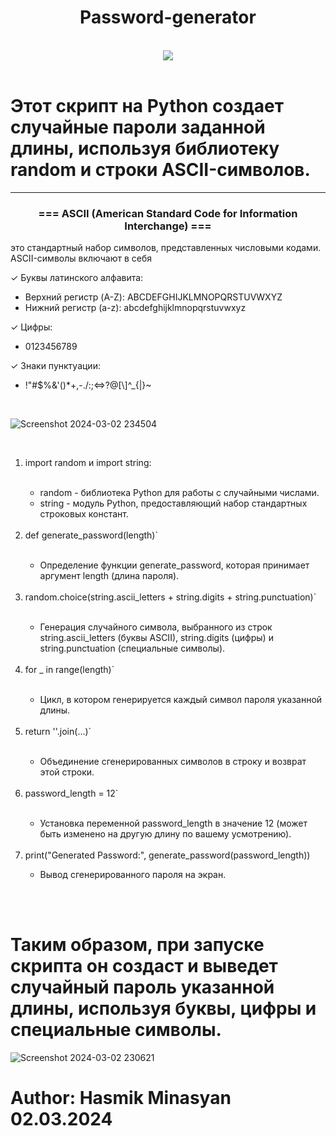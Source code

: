 <h1 align="center">Password-generator</h1>

<br>

<div align="center">
  <img src="https://github.com/Hasul79/Password-generator/assets/95657084/0df1f6b2-8947-4282-bfc4-cfd57b583028">
</div>


<br/>

<h1>Этот скрипт на Python создает случайные пароли заданной длины, используя библиотеку random и строки ASCII-символов.</h1>
<hr/>
<h3 align="center">=== ASCII (American Standard Code for Information Interchange) ===</h3>
<p> это стандартный набор символов, представленных числовыми кодами. ASCII-символы включают в себя</p>
<nr/>
  <p>&#10003; Буквы латинского алфавита:</p>
  <ul>
    <li>Верхний регистр (A-Z): ABCDEFGHIJKLMNOPQRSTUVWXYZ</li>
    <li>Нижний регистр (a-z): abcdefghijklmnopqrstuvwxyz</li>
  </ul>
  <p>&#10003; Цифры:</p>
   <ul>
    <li>0123456789</li>
    </ul>
  <p>&#10003; Знаки пунктуации:</p>
  <ul>
    <li>!"#$%&'()*+,-./:;<=>?@[\]^_{|}~</li>
  </ul>

<br/>

![Screenshot 2024-03-02 234504](https://github.com/Hasul79/Password-generator/assets/95657084/b1557b3a-e22b-4b95-badd-04a833b18350)

<br/>

<ol>

  <li>import random и import string:</li>
  
<br/>

<ul>
  
  <li>random - библиотека Python для работы с случайными числами.</li>
  
  <li>string - модуль Python, предоставляющий набор стандартных строковых констант.</li>
  
</ul>
<br/>

<li>def generate_password(length)`</li>

<br/>

<ul>
  <li>Определение функции generate_password, которая принимает аргумент length (длина пароля).</li>
</ul>

<br/>

<li>random.choice(string.ascii_letters + string.digits + string.punctuation)`</li>

<br/>
<ul>
  <li>Генерация случайного символа, выбранного из строк string.ascii_letters (буквы ASCII), string.digits (цифры) и string.punctuation (специальные символы).</li>
</ul>

<br/>

<li>for _ in range(length)`</li>
<br/>
<ul>
  <li>Цикл, в котором генерируется каждый символ пароля указанной длины.</li>
</ul>

<br/>

<li>return ''.join(...)`</li>
<br/>
<ul>
  <li>Объединение сгенерированных символов в строку и возврат этой строки.</li>
</ul>

<br/>


<li>password_length = 12`</li>
<br/>
<ul>
  <li>Установка переменной password_length в значение 12 (может быть изменено на другую длину по вашему усмотрению).</li>
</ul>

<br/>

<li>print("Generated Password:", generate_password(password_length))</li>

<ul>
  <li>Вывод сгенерированного пароля на экран.</li>
</ul>

<br/>

</ol>

<br/>

# Таким образом, при запуске скрипта он создаст и выведет случайный пароль указанной длины, используя буквы, цифры и специальные символы.


![Screenshot 2024-03-02 230621](https://github.com/Hasul79/Password-generator/assets/95657084/be11bdfb-02ee-4981-bcf8-db23b3e6ddc4)




# Author: Hasmik Minasyan 02.03.2024
